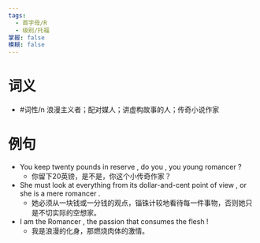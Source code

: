 ```yaml
---
tags:
  - 首字母/R
  - 级别/托福
掌握: false
模糊: false
---
```

# 词义
- #词性/n  浪漫主义者；配对媒人；讲虚构故事的人；传奇小说作家
# 例句
- You keep twenty pounds in reserve , do you , you young romancer ?
	- 你留下20英镑，是不是，你这个小传奇作家？
- She must look at everything from its dollar-and-cent point of view , or she is a mere romancer .
	- 她必须从一块钱或一分钱的观点，锱铢计较地看待每一件事物，否则她只是不切实际的空想家。
- I am the Romancer , the passion that consumes the flesh !
	- 我是浪漫的化身，那燃烧肉体的激情。
